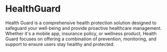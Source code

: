 # HealthGuard
Health Guard is a comprehensive health protection solution designed to safeguard your well-being and provide proactive healthcare management. Whether it's a mobile app, insurance policy, or wellness product, Health Guard focuses on offering a combination of prevention, monitoring, and support to ensure users stay healthy and protected.
